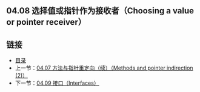 ## 04.08 选择值或指针作为接收者（Choosing a value or pointer receiver）


## 链接
* [目录](https://github.com/gnefiy/go-zh/blob/master/tour/directory.md)
* 上一节：[04.07 方法与指针重定向（续）（Methods and pointer indirection (2)）](https://github.com/gnefiy/go-zh/blob/master/tour/methods/04.07.md)
* 下一节：[04.09 接口（Interfaces）](https://github.com/gnefiy/go-zh/blob/master/tour/methods/04.09.md)
